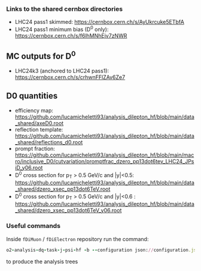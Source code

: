 ### Links to the shared cernbox directories
- LHC24 pass1 skimmed: https://cernbox.cern.ch/s/AyUkrcuke5ETbfA
- LHC24 pass1 minimum bias (D<sup>0</sup> only): https://cernbox.cern.ch/s/f6lhMNhEjv7zNWR

## MC outputs for D<sup>0</sup>
- LHC24k3 (anchored to LHC24 pass1): https://cernbox.cern.ch/s/crhwnFFlZAv6Ze7

## D0 quantities
- efficiency map: https://github.com/lucamicheletti93/analysis_dilepton_hf/blob/main/data_shared/axeD0.root
- reflection template: https://github.com/lucamicheletti93/analysis_dilepton_hf/blob/main/data_shared/reflections_d0.root
- prompt fraction: https://github.com/lucamicheletti93/analysis_dilepton_hf/blob/main/macro/inclusive_D0/cutvariation/promptfrac_dzero_pp13dot6tev_LHC24_JPsiD_y06.root
- D<sup>0</sup> cross section for p<sub>T</sub> > 0.5 GeV/c and |y|<0.5: https://github.com/lucamicheletti93/analysis_dilepton_hf/blob/main/data_shared/dzero_xsec_pp13dot6TeV.root
- D<sup>0</sup> cross section for p<sub>T</sub> > 0.5 GeV/c and |y|<0.6 : https://github.com/lucamicheletti93/analysis_dilepton_hf/blob/main/data_shared/dzero_xsec_pp13dot6TeV_y06.root

### Useful commands

Inside `fDiMuon` / `fDiElectron` repository run the command:
```ruby
o2-analysis-dq-task-j-psi-hf -b --configuration json://configuration.json --aod-file @input_data.txt --aod-writer-json OutputDirector.json
```
to produce the analysis trees
